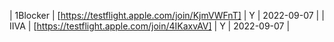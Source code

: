 | 1Blocker | [https://testflight.apple.com/join/KjmVWFnT] | Y | 2022-09-07 |
| IIVA | [https://testflight.apple.com/join/4IKaxvAV] | Y | 2022-09-07 |
